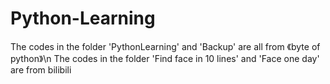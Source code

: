 # Python-Learning

The codes in the folder 'PythonLearning' and 'Backup' are all from 《byte of python》\n
The codes in the folder 'Find face in 10 lines' and 'Face one day' are from bilibili
